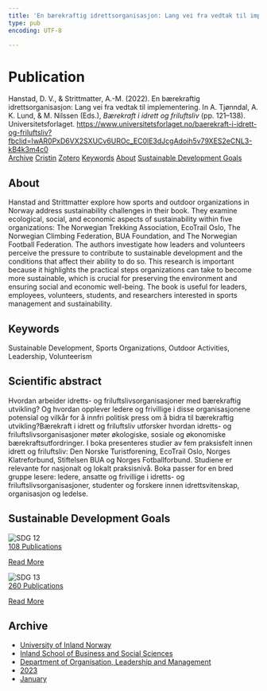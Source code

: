 ```yaml
---
title: 'En bærekraftig idrettsorganisasjon: Lang vei fra vedtak til implementering'
type: pub
encoding: UTF-8

---
```

<h1>Publication</h1>
<article id="csl-bib-container-6Y758V5P" class="csl-bib-container">
  <div class="csl-bib-body"> <div class="csl-entry">Hanstad, D. V., &#38; Strittmatter, A.-M. (2022). En bærekraftig idrettsorganisasjon: Lang vei fra vedtak til implementering. In A. Tjønndal, A. K. Lund, &#38; M. Nilssen (Eds.), <i>Bærekraft i idrett og friluftsliv</i> (pp. 121–138). Universitetsforlaget. <a href="https://www.universitetsforlaget.no/baerekraft-i-idrett-og-friluftsliv?fbclid=IwAR0PxD6VX2SXUCv6UROc_EC0lE3dJcgAdoih5v79XES2eCNL3-kB4k3m4c0">https://www.universitetsforlaget.no/baerekraft-i-idrett-og-friluftsliv?fbclid=IwAR0PxD6VX2SXUCv6UROc_EC0lE3dJcgAdoih5v79XES2eCNL3-kB4k3m4c0</a></div> </div>
  <div class="csl-bib-buttons">
    <a href="#taxonomy-article-6Y758V5P" alt="archive" class="csl-bib-button">Archive</a>
    <a href="https://app.cristin.no/results/show.jsf?id=2116172" alt="Cristin" class="csl-bib-button">Cristin</a>
    <a href="http://zotero.org/groups/5881554/items/6Y758V5P" alt="Zotero" class="csl-bib-button">Zotero</a>
    <a href="#keywords-article-6Y758V5P" alt="keywords" class="csl-bib-button">Keywords</a>
    <a href="#about-article-6Y758V5P" alt="about_pub" class="csl-bib-button">About</a>
    <a href="#sdg-article-6Y758V5P" alt="sdg" class="csl-bib-button">Sustainable Development Goals</a>
  </div>
  <div id="csl-bib-meta-container-6Y758V5P"></div>
</article>
<div id="csl-bib-meta-6Y758V5P" class="csl-bib-meta">
  <article id="about-article-6Y758V5P" class="about_pub-article">
    <h1>About</h1>
    Hanstad and Strittmatter explore how sports and outdoor organizations in Norway address sustainability challenges in their book. They examine ecological, social, and economic aspects of sustainability within five organizations: The Norwegian Trekking Association, EcoTrail Oslo, The Norwegian Climbing Federation, BUA Foundation, and The Norwegian Football Federation. The authors investigate how leaders and volunteers perceive the pressure to contribute to sustainable development and the conditions that affect their ability to do so. This research is important because it highlights the practical steps organizations can take to become more sustainable, which is crucial for preserving the environment and ensuring social and economic well-being. The book is useful for leaders, employees, volunteers, students, and researchers interested in sports management and sustainability.
  </article>
  <article id="keywords-article-6Y758V5P" class="keywords-article">
    <h1>Keywords</h1>
    Sustainable Development, Sports Organizations, Outdoor Activities, Leadership, Volunteerism
  </article>
  <article id="abstract-article-6Y758V5P" class="abstract-article">
    <h1>Scientific abstract</h1>
    Hvordan arbeider idretts- og friluftslivsorganisasjoner med bærekraftig utvikling? Og hvordan opplever ledere og frivillige i disse organisasjonene potensial og vilkår for å innfri politisk press om å bidra til bærekraftig utvikling?Bærekraft i idrett og friluftsliv utforsker hvordan idretts- og friluftslivsorganisasjoner møter økologiske, sosiale og økonomiske bærekraftsutfordringer. I boka presenteres studier av fem praksisfelt innen idrett og friluftsliv: Den Norske Turistforening, EcoTrail Oslo, Norges Klatreforbund, Stiftelsen BUA og Norges Fotballforbund. Studiene er relevante for nasjonalt og lokalt praksisnivå. Boka passer for en bred gruppe lesere: ledere, ansatte og frivillige i idretts- og friluftslivsorganisasjoner, studenter og forskere innen idrettsvitenskap, organisasjon og ledelse.
  </article>
  <article id="sdg-article-6Y758V5P" class="sdg-article">
    <h1>Sustainable Development Goals</h1>
    <div class="sdg-container"><div id="sdg12" class="sdg">
        <img src="{{< params subfolder >}}images/sdg/sdg12_en.png" class="image" alt="SDG 12">
        <div class="sdg-overlay">
          <a href="{{< params subfolder >}}en/archive/?sdg=12#archive" class="sdg-publication-count"><span>108</span> Publications</a>
          <p><a href="https://sdgs.un.org/goals/goal12" class="sdg-read-more">Read More</a></p>
        </div>
      </div> <div id="sdg13" class="sdg">
        <img src="{{< params subfolder >}}images/sdg/sdg13_en.png" class="image" alt="SDG 13">
        <div class="sdg-overlay">
          <a href="{{< params subfolder >}}en/archive/?sdg=13#archive" class="sdg-publication-count"><span>260</span> Publications</a>
          <p><a href="https://sdgs.un.org/goals/goal13" class="sdg-read-more">Read More</a></p>
        </div>
      </div></div>
  </article>
  <article id="taxonomy-article-6Y758V5P" class="taxonomy-article">
    <h1>Archive</h1>
    <ul>
      <li><a href="{{< params subfolder >}}en/archive/?key=3DCRN523">University of Inland Norway</a></li>
      <li><a href="{{< params subfolder >}}en/archive/?key=DU8Q9LN9">Inland School of Business and Social Sciences</a></li>
      <li><a href="{{< params subfolder >}}en/archive/?key=4LUWR3ZM">Department of Organisation, Leadership and Management</a></li>
      <li><a href="{{< params subfolder >}}en/archive/?key=THVQJFRI">2023</a></li>
      <li><a href="{{< params subfolder >}}en/archive/?key=HPPS85RX">January</a></li>
    </ul>
  </article>
</div>
